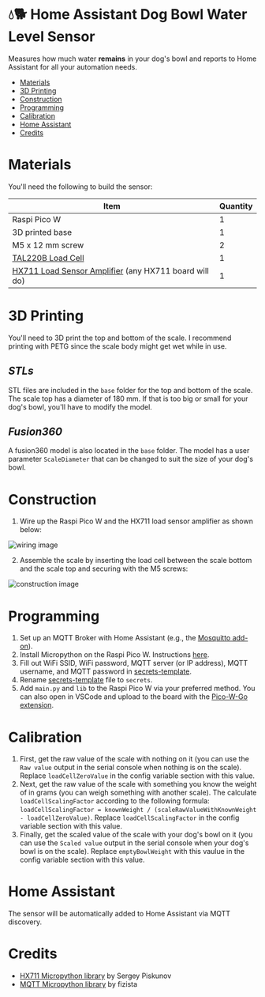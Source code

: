 # 💧🐕 Home Assistant Dog Bowl Water Level Sensor <!-- omit in toc -->

Measures how much water **remains** in your dog's bowl and reports to Home Assistant for all your automation needs.

- [Materials](#materials)
- [3D Printing](#3d-printing)
- [Construction](#construction)
- [Programming](#programming)
- [Calibration](#calibration)
- [Home Assistant](#home-assistant)
- [Credits](#credits)

# Materials

You'll need the following to build the sensor:

| Item | Quantity |
| --- | --- |
| Raspi Pico W | 1 |
| 3D printed base | 1 |
| M5 x 12 mm screw | 2 |
| [TAL220B Load Cell](https://www.sparkfun.com/products/14729) | 1 |
| [HX711 Load Sensor Amplifier](https://www.sparkfun.com/products/13879) (any HX711 board will do) | 1 |

# 3D Printing

You'll need to 3D print the top and bottom of the scale. I recommend printing with PETG since the scale body might get wet while in use.

## *STLs* <!-- omit in toc -->

STL files are included in the `base` folder for the top and bottom of the scale. The scale top has a diameter of 180 mm. If that is too big or small for your dog's bowl, you'll have to modify the model.

## *Fusion360* <!-- omit in toc -->

A fusion360 model is also located in the `base` folder. The model has a user parameter `ScaleDiameter` that can be changed to suit the size of your dog's bowl.

# Construction

1) Wire up the Raspi Pico W and the HX711 load sensor amplifier as shown below:

![wiring image](media/wiring.png)

2) Assemble the scale by inserting the load cell between the scale bottom and the scale top and securing with the M5 screws:

![construction image](media/construction.gif)

# Programming

1) Set up an MQTT Broker with Home Assistant (e.g., the [Mosquitto add-on](https://github.com/home-assistant/addons/blob/master/mosquitto/DOCS.md)).
2) Install Micropython on the Raspi Pico W. Instructions [here](https://www.raspberrypi.com/documentation/microcontrollers/micropython.html).
3) Fill out WiFi SSID, WiFi password, MQTT server (or IP address), MQTT username, and MQTT password in [secrets-template](lib/secrets-template.py).
4) Rename [secrets-template](lib/secrets-template.py) file to `secrets`.
5) Add `main.py` and `lib` to the Raspi Pico W via your preferred method. You can also open in VSCode and upload to the board with the [Pico-W-Go extension](https://marketplace.visualstudio.com/items?itemName=paulober.pico-w-go).

# Calibration

1) First, get the raw value of the scale with nothing on it (you can use the `Raw value` output in the serial console when nothing is on the scale). Replace `loadCellZeroValue` in the config variable section with this value.
2) Next, get the raw value of the scale with something you know the weight of in grams (you can weigh something with another scale). The calculate `loadCellScalingFactor` according to the following formula: `loadCellScalingFactor = knownWeight / (scaleRawValueWithKnownWeight - loadCellZeroValue)`. Replace `loadCellScalingFactor` in the config variable section with this value.
3) Finally, get the scaled value of the scale with your dog's bowl on it (you can use the `Scaled value` output in the serial console when your dog's bowl is on the scale). Replace `emptyBowlWeight` with this vaulue in the config variable section with this value.
# Home Assistant

The sensor will be automatically added to Home Assistant via MQTT discovery.

# Credits

- [HX711 Micropython library](https://github.com/SergeyPiskunov/micropython-hx711) by Sergey Piskunov
- [MQTT Micropython library](https://github.com/fizista/micropython-umqtt.robust2) by fizista
